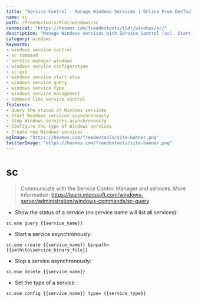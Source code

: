 ```yaml
---
title: "Service Control - Manage Windows Services | Online Free DevTools by Hexmos"
name: sc
path: /freedevtools/tldr/windows/sc
canonical: "https://hexmos.com/freedevtools/tldr/windows/sc/"
description: "Manage Windows services with Service Control (sc). Start, stop, configure, and query services directly from the command line. Free online tool, no registration required."
category: windows
keywords:
- windows service control
- sc command
- service manager windows
- windows service configuration
- sc.exe
- windows service start stop
- windows service query
- windows service type
- windows service management
- command line service control
features:
- Query the status of Windows services
- Start Windows services asynchronously
- Stop Windows services asynchronously
- Configure the type of Windows services
- Create new Windows services
ogImage: "https://hexmos.com/freedevtools/site-banner.png"
twitterImage: "https://hexmos.com/freedevtools/site-banner.png"
---
```


# sc

> Communicate with the Service Control Manager and services.
> More information: <https://learn.microsoft.com/windows-server/administration/windows-commands/sc-query>.

- Show the status of a service (no service name will list all services):

`sc.exe query {{service_name}}`

- Start a service asynchronously:

`sc.exe create {{service_name}} binpath= {{path\to\service_binary_file}}`

- Stop a service asynchronously:

`sc.exe delete {{service_name}}`

- Set the type of a service:

`sc.exe config {{service_name}} type= {{service_type}}`
